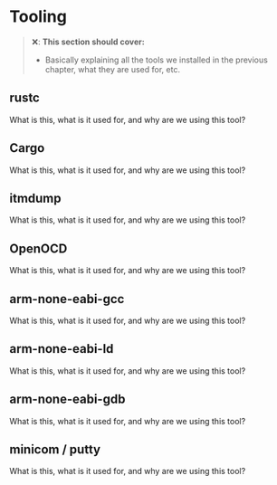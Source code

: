 # Tooling

> ❌: **This section should cover:**
>
> * Basically explaining all the tools we installed in the previous chapter, what they are used for, etc.

## rustc

What is this, what is it used for, and why are we using this tool?

## Cargo

What is this, what is it used for, and why are we using this tool?

## itmdump

What is this, what is it used for, and why are we using this tool?

## OpenOCD

What is this, what is it used for, and why are we using this tool?

## arm-none-eabi-gcc

What is this, what is it used for, and why are we using this tool?

## arm-none-eabi-ld

What is this, what is it used for, and why are we using this tool?

## arm-none-eabi-gdb

What is this, what is it used for, and why are we using this tool?

## minicom / putty

What is this, what is it used for, and why are we using this tool?

